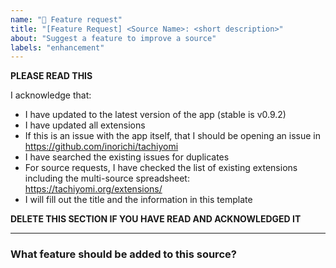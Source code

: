 ```yaml
---
name: "🌟 Feature request"
title: "[Feature Request] <Source Name>: <short description>"
about: "Suggest a feature to improve a source"
labels: "enhancement"
---
```


**PLEASE READ THIS**

I acknowledge that:

- I have updated to the latest version of the app (stable is v0.9.2)
- I have updated all extensions
- If this is an issue with the app itself, that I should be opening an issue in https://github.com/inorichi/tachiyomi
- I have searched the existing issues for duplicates
- For source requests, I have checked the list of existing extensions including the multi-source spreadsheet: https://tachiyomi.org/extensions/
- I will fill out the title and the information in this template

**DELETE THIS SECTION IF YOU HAVE READ AND ACKNOWLEDGED IT**

---

### What feature should be added to this source?
